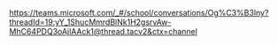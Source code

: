 https://teams.microsoft.com/_#/school/conversations/Og%C3%B3lny?threadId=19:yY_1ShucMmrdBlNk1H2gsrvAw-MhC64PDQ3oAjlAAck1@thread.tacv2&ctx=channel